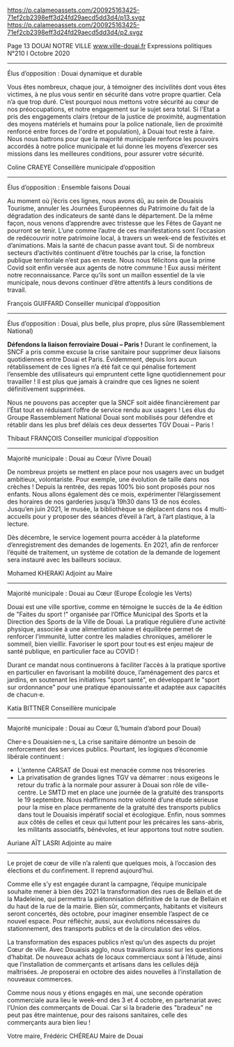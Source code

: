 https://p.calameoassets.com/200925163425-71ef2cb2398eff3d24fd29aecd5dd3d4/p13.svgz
https://p.calameoassets.com/200925163425-71ef2cb2398eff3d24fd29aecd5dd3d4/p2.svgz

Page  13
DOUAI NOTRE VILLE
www.ville-douai.fr
Expressions politiques
N°210   I
Octobre 2020

---

Élus d’opposition : Douai dynamique et durable

Vous êtes nombreux, chaque jour, à témoigner des incivilités dont vous êtes victimes, à ne plus vous sentir en sécurité dans votre propre quartier. Cela n’a que trop duré. C’est pourquoi nous mettons votre sécurité au cœur de nos préoccupations, et notre engagement sur le sujet sera total. Si l'Etat a pris des engagements clairs (retour de la justice de proximité, augmentation des moyens matériels et humains pour la police nationale, lien de proximité renforcé entre forces de l'ordre et population), à Douai tout reste à faire. Nous nous battrons pour que la majorité municipale renforce les pouvoirs accordés à notre police municipale et lui donne les moyens d’exercer ses missions dans les meilleures conditions, pour assurer votre sécurité.

Coline CRAEYE
Conseillère municipale d’opposition

---

Élus d’opposition : Ensemble faisons Douai

Au moment où j’écris ces lignes, nous avons dû, au sein de Douaisis Tourisme, annuler les Journées Européennes du Patrimoine du fait de la dégradation des indicateurs de santé dans le département. De la même façon, nous venons d’apprendre avec tristesse que les Fêtes de Gayant ne pourront se tenir. L’une comme l’autre de ces manifestations sont l’occasion de redécouvrir notre patrimoine local, à travers un week-end de festivités et d’animations. Mais la santé de chacun passe avant tout. Si de nombreux secteurs d’activités continuent d’être touchés par la crise, la fonction publique territoriale n’est pas en reste. Nous nous félicitons que la prime Covid soit enfin versée aux agents de notre commune ! Eux aussi méritent notre reconnaissance. Parce qu’ils sont un maillon essentiel de la vie municipale, nous devons continuer d’être attentifs à leurs conditions de travail.

François GUIFFARD
Conseiller municipal d’opposition

---

Élus d’opposition : Douai, plus belle, plus propre, plus sûre (Rassemblement National)

**Défendons la liaison ferroviaire Douai – Paris !**
Durant le confinement, la SNCF a pris comme excuse la crise sanitaire pour supprimer deux liaisons quotidiennes entre Douai et Paris. Évidemment, depuis lors aucun rétablissement de ces lignes n’a été fait ce qui pénalise fortement l’ensemble des utilisateurs qui empruntent cette ligne quotidiennement pour travailler !
Il est plus que jamais à craindre que ces lignes ne soient définitivement supprimées.

Nous ne pouvons pas accepter que la SNCF soit aidée financièrement par l’État tout en réduisant l’offre de service rendu aux usagers ! Les élus du Groupe Rassemblement National Douai sont mobilisés pour défendre  et rétablir dans les plus bref délais ces deux dessertes TGV Douai – Paris !

Thibaut FRANÇOIS
Conseiller municipal d’opposition

---

Majorité municipale : Douai au Cœur (Vivre Douai)

De nombreux projets se mettent en place pour nos usagers avec un budget ambitieux, volontariste.
Pour exemple, une évolution de taille dans nos crèches ! Depuis la rentrée, des repas 100% bio sont proposés pour nos enfants. Nous allons également dès ce mois, expérimenter l’élargissement des horaires de nos garderies jusqu’à 19h30 dans 13 de nos écoles.
Jusqu’en juin 2021, le musée, la bibliothèque se déplacent dans nos 4 multi-accueils pour y proposer des séances d’éveil à l’art, à l’art plastique, à la lecture.

Dès décembre, le service logement pourra accéder à la plateforme d’enregistrement des demandes de logements. En 2021, afin de renforcer l’équité de traitement, un système de cotation de la demande de logement sera instauré avec les bailleurs sociaux.

Mohamed KHERAKI
Adjoint au Maire

---

Majorité municipale : Douai au Cœur (Europe Écologie les Verts)

Douai est une ville sportive, comme en témoigne le succès de la 4e édition de "Faites du sport !" organisée par l’Office Municipal des Sports et la Direction des Sports de la Ville de Douai. La pratique régulière d’une activité physique, associée à une alimentation saine et équilibrée permet de renforcer l’immunité, lutter contre les maladies chroniques, améliorer le sommeil, bien vieillir. Favoriser le sport pour tout·es est enjeu majeur de santé publique, en particulier face au COVID !

Durant ce mandat nous continuerons à faciliter l’accès à la pratique sportive en particulier en favorisant la mobilité douce, l’aménagement des parcs et jardins, en soutenant les initiatives "sport santé", en développant le "sport sur ordonnance" pour une pratique épanouissante et adaptée aux capacités de chacun·e.

Katia BITTNER
Conseillère municipale

---

Majorité municipale : Douai au Cœur (L’humain d’abord pour Douai)

Cher·e·s Douaisien·ne·s, La crise sanitaire démontre un besoin de renforcement des services publics. Pourtant, les logiques d’économie libérale continuent :
- L’antenne CARSAT de Douai est menacée comme nos trésoreries
- La privatisation de grandes lignes TGV va démarrer : nous exigeons le retour du trafic à la normale pour assurer à Douai son rôle de ville-centre.
Le SMTD met en place une journée de la gratuité des transports le 19 septembre. Nous réaffirmons notre volonté d’une étude sérieuse pour la mise en place permanente de la gratuité des transports publics dans tout le Douaisis impératif social et écologique.
Enfin, nous sommes aux côtés de celles et ceux qui luttent pour les précaires les sans-abris, les militants associatifs, bénévoles, et leur apportons tout notre soutien.

Auriane AÏT LASRI
Adjointe au maire

---

Le projet de cœur de ville n’a ralenti que quelques mois, à l’occasion des élections et du confinement. Il reprend aujourd’hui.

Comme elle s’y est engagée durant la campagne, l’équipe municipale souhaite mener à bien dès 2021 la transformation des rues de Bellain et de la Madeleine, qui permettra la piétonnisation définitive de la rue de Bellain et du haut de la rue de la mairie. Bien sûr, commerçants, habitants et visiteurs seront concertés, dès octobre, pour imaginer ensemble l’aspect de ce nouvel espace. Pour réfléchir, aussi, aux évolutions nécessaires du stationnement, des transports publics et de la circulation des vélos.

La transformation des espaces publics n’est qu’un des aspects du projet Cœur de ville. Avec Douaisis agglo, nous travaillons aussi sur les questions d’habitat. De nouveaux achats de locaux commerciaux sont à l’étude, ainsi que l’installation de commerçants et artisans dans les cellules déjà maîtrisées. Je proposerai en octobre des aides nouvelles à l’installation de nouveaux commerces.

Comme nous nous y étions engagés en mai, une seconde opération commerciale aura lieu le week-end des 3 et 4 octobre, en partenariat avec l’Union des commerçants de Douai. Car si la braderie des "bradeux" ne peut pas être maintenue, pour des raisons sanitaires, celle des commerçants aura bien lieu !

Votre maire,
Frédéric CHÉREAU
Maire de Douai